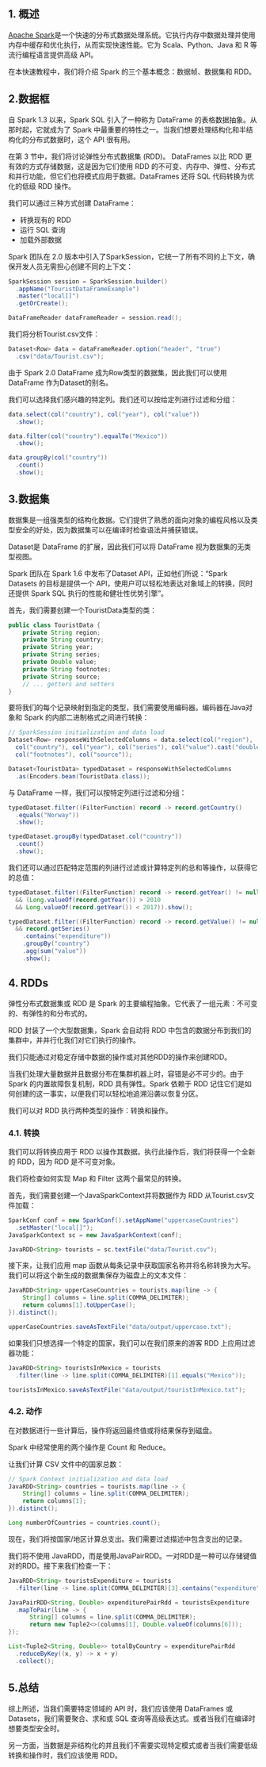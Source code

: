 ## 1. 概述

[Apache Spark](https://www.baeldung.com/apache-spark)是一个快速的分布式数据处理系统。它执行内存中数据处理并使用内存中缓存和优化执行，从而实现快速性能。它为 Scala、Python、Java 和 R 等流行编程语言提供高级 API。

在本快速教程中，我们将介绍 Spark 的三个基本概念：数据帧、数据集和 RDD。

## 2.数据框

自 Spark 1.3 以来，Spark SQL 引入了一种称为 DataFrame 的表格数据抽象。从那时起，它就成为了 Spark 中最重要的特性之一。当我们想要处理结构化和半结构化的分布式数据时，这个 API 很有用。

在第 3 节中，我们将讨论弹性分布式数据集 (RDD)。 DataFrames 以比 RDD 更有效的方式存储数据，这是因为它们使用 RDD 的不可变、内存中、弹性、分布式和并行功能，但它们也将模式应用于数据。DataFrames 还将 SQL 代码转换为优化的低级 RDD 操作。

我们可以通过三种方式创建 DataFrame：

-   转换现有的 RDD
-   运行 SQL 查询
-   加载外部数据

Spark 团队在 2.0 版本中引入了SparkSession，它统一了所有不同的上下文，确保开发人员无需担心创建不同的上下文：

```java
SparkSession session = SparkSession.builder()
  .appName("TouristDataFrameExample")
  .master("local[]")
  .getOrCreate();

DataFrameReader dataFrameReader = session.read();
```

我们将分析Tourist.csv文件：

```java
Dataset<Row> data = dataFrameReader.option("header", "true")
  .csv("data/Tourist.csv");
```

由于 Spark 2.0 DataFrame 成为Row类型的数据集，因此我们可以使用 DataFrame 作为Dataset<Row>的别名。

我们可以选择我们感兴趣的特定列。我们还可以按给定列进行过滤和分组：

```java
data.select(col("country"), col("year"), col("value"))
  .show();

data.filter(col("country").equalTo("Mexico"))
  .show();

data.groupBy(col("country"))
  .count()
  .show();
```

## 3.数据集

数据集是一组强类型的结构化数据。它们提供了熟悉的面向对象的编程风格以及类型安全的好处，因为数据集可以在编译时检查语法并捕获错误。

Dataset是 DataFrame 的扩展，因此我们可以将 DataFrame 视为数据集的无类型视图。

Spark 团队在 Spark 1.6 中发布了Dataset API，正如他们所说：“Spark Datasets 的目标是提供一个 API，使用户可以轻松地表达对象域上的转换，同时还提供 Spark SQL 执行的性能和健壮性优势引擎”。

首先，我们需要创建一个TouristData类型的类：

```java
public class TouristData {
    private String region;
    private String country;
    private String year;
    private String series;
    private Double value;
    private String footnotes;
    private String source;
    // ... getters and setters
}
```

要将我们的每个记录映射到指定的类型，我们需要使用编码器。编码器在Java对象和 Spark 的内部二进制格式之间进行转换：

```java
// SparkSession initialization and data load
Dataset<Row> responseWithSelectedColumns = data.select(col("region"), 
  col("country"), col("year"), col("series"), col("value").cast("double"), 
  col("footnotes"), col("source"));

Dataset<TouristData> typedDataset = responseWithSelectedColumns
  .as(Encoders.bean(TouristData.class));
```

与 DataFrame 一样，我们可以按特定列进行过滤和分组：

```java
typedDataset.filter((FilterFunction) record -> record.getCountry()
  .equals("Norway"))
  .show();

typedDataset.groupBy(typedDataset.col("country"))
  .count()
  .show();
```

我们还可以通过匹配特定范围的列进行过滤或计算特定列的总和等操作，以获得它的总值：

```java
typedDataset.filter((FilterFunction) record -> record.getYear() != null 
  && (Long.valueOf(record.getYear()) > 2010 
  && Long.valueOf(record.getYear()) < 2017)).show();

typedDataset.filter((FilterFunction) record -> record.getValue() != null 
  && record.getSeries()
    .contains("expenditure"))
    .groupBy("country")
    .agg(sum("value"))
    .show();
```

## 4. RDDs

弹性分布式数据集或 RDD 是 Spark 的主要编程抽象。它代表了一组元素：不可变的、有弹性的和分布式的。

RDD 封装了一个大型数据集，Spark 会自动将 RDD 中包含的数据分布到我们的集群中，并并行化我们对它们执行的操作。

我们只能通过对稳定存储中数据的操作或对其他RDD的操作来创建RDD。

当我们处理大量数据并且数据分布在集群机器上时，容错是必不可少的。由于 Spark 的内置故障恢复机制，RDD 具有弹性。Spark 依赖于 RDD 记住它们是如何创建的这一事实，以便我们可以轻松地追溯沿袭以恢复分区。

我们可以对 RDD 执行两种类型的操作：转换和操作。

### 4.1. 转换

我们可以将转换应用于 RDD 以操作其数据。执行此操作后，我们将获得一个全新的 RDD，因为 RDD 是不可变对象。

我们将检查如何实现 Map 和 Filter 这两个最常见的转换。

首先，我们需要创建一个JavaSparkContext并将数据作为 RDD 从Tourist.csv文件加载：

```java
SparkConf conf = new SparkConf().setAppName("uppercaseCountries")
  .setMaster("local[]");
JavaSparkContext sc = new JavaSparkContext(conf);

JavaRDD<String> tourists = sc.textFile("data/Tourist.csv");
```

接下来，让我们应用 map 函数从每条记录中获取国家名称并将名称转换为大写。我们可以将这个新生成的数据集保存为磁盘上的文本文件：

```java
JavaRDD<String> upperCaseCountries = tourists.map(line -> {
    String[] columns = line.split(COMMA_DELIMITER);
    return columns[1].toUpperCase();
}).distinct();

upperCaseCountries.saveAsTextFile("data/output/uppercase.txt");
```

如果我们只想选择一个特定的国家，我们可以在我们原来的游客 RDD 上应用过滤器功能：

```java
JavaRDD<String> touristsInMexico = tourists
  .filter(line -> line.split(COMMA_DELIMITER)[1].equals("Mexico"));

touristsInMexico.saveAsTextFile("data/output/touristInMexico.txt");
```

### 4.2. 动作

在对数据进行一些计算后，操作将返回最终值或将结果保存到磁盘。

Spark 中经常使用的两个操作是 Count 和 Reduce。

让我们计算 CSV 文件中的国家总数：

```java
// Spark Context initialization and data load
JavaRDD<String> countries = tourists.map(line -> {
    String[] columns = line.split(COMMA_DELIMITER);
    return columns[1];
}).distinct();

Long numberOfCountries = countries.count();
```

现在，我们将按国家/地区计算总支出。我们需要过滤描述中包含支出的记录。

我们将不使用 JavaRDD，而是使用JavaPairRDD。一对RDD是一种可以存储键值对的RDD。接下来我们检查一下：

```java
JavaRDD<String> touristsExpenditure = tourists
  .filter(line -> line.split(COMMA_DELIMITER)[3].contains("expenditure"));

JavaPairRDD<String, Double> expenditurePairRdd = touristsExpenditure
  .mapToPair(line -> {
      String[] columns = line.split(COMMA_DELIMITER);
      return new Tuple2<>(columns[1], Double.valueOf(columns[6]));
});

List<Tuple2<String, Double>> totalByCountry = expenditurePairRdd
  .reduceByKey((x, y) -> x + y)
  .collect();
```

## 5.总结

综上所述，当我们需要特定领域的 API 时，我们应该使用 DataFrames 或 Datasets，我们需要聚合、求和或 SQL 查询等高级表达式。或者当我们在编译时想要类型安全时。

另一方面，当数据是非结构化的并且我们不需要实现特定模式或者当我们需要低级转换和操作时，我们应该使用 RDD。
